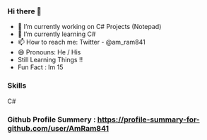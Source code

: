### Hi there 👋

- 🔭 I’m currently working on C# Projects (Notepad)
- 🌱 I’m currently learning C#
- 📫 How to reach me: Twitter - @am_ram841
- 😄 Pronouns: He / His 
-  Still Learning Things !! 
-  Fun Fact :  Im 15
### Skills
C#
### Github Profile Summery : https://profile-summary-for-github.com/user/AmRam841
